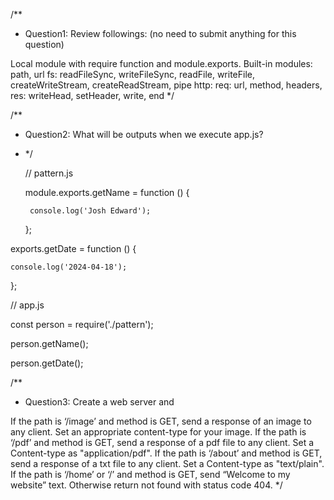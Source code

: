 /**
 * Question1: Review followings: (no need to submit anything for this question)

Local module with require function and module.exports.
Built-in modules:
path, url
fs: readFileSync, writeFileSync, readFile, writeFile, createWriteStream, createReadStream, pipe
http: req: url, method, headers, res: writeHead, setHeader, write, end
 */

/**
 * Question2: What will be outputs when we execute app.js?
 * */

    // pattern.js

    module.exports.getName = function () {

        console.log('Josh Edward');

    };


exports.getDate = function () {

    console.log('2024-04-18');


};


// app.js

const person = require('./pattern');

person.getName();

person.getDate();



/**
 * Question3: Create a web server and

If the path is ‘/image’ and method is GET, send a response of an image to any client. Set an appropriate content-type for your image.
If the path is ‘/pdf’ and method is GET, send a response of a pdf file to any client. Set a Content-type as "application/pdf".
If the path is ‘/about’ and method is GET, send a response of a txt file to any client. Set a Content-type as "text/plain".
If the path is ‘/home’ or ‘/’ and method is GET, send “Welcome to my website” text.
    Otherwise return not found with status code 404.
 */